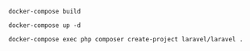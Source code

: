 ```docker-compose build```

```docker-compose up -d```

```docker-compose exec php composer create-project laravel/laravel .```